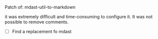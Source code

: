Patch of: mdast-util-to-markdown

it was extremely difficult and time-consuming to configure it. It was not possible to remove comments. 

- [ ] Find a replacement fo mdast 